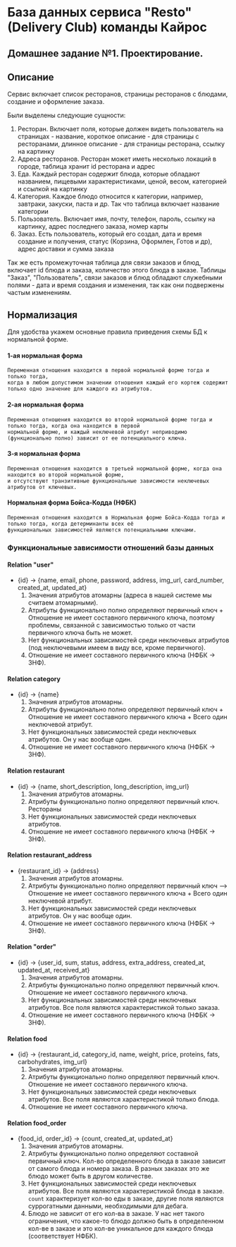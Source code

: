 
# База данных сервиса "Resto" (Delivery Club) команды Кайрос

## Домашнее задание №1. Проектирование.

## Описание

Сервис включает список ресторанов, страницы ресторанов с блюдами,
создание и оформление заказа.

Были выделены следующие сущности:
1. Ресторан. Включает поля, которые должен видеть пользователь на страницах - название, короткое описание - для страницы с ресторанами, длинное описание - для страницы ресторана, ссылку на картинку
2. Адреса ресторанов. Ресторан может иметь несколько локаций в городе, таблица хранит id ресторана и адрес
3. Еда. Каждый ресторан содержит блюда, которые обладают названием, пищевыми характеристиками, ценой, весом, категорией и ссылкой на картинку
4. Категория. Каждое блюдо относится к категории, например, завтраки, закуски, паста и др. Так что таблица включает название категории
5. Пользователь. Включает имя, почту, телефон, пароль, ссылку на картинку, адрес последнего заказа, номер карты
6. Заказ. Есть пользователь, который его создал, дата и время создание и получения, статус (Корзина, Оформлен, Готов и др), адрес доставки и сумма заказа

Так же есть промежуточная таблица для связи заказов и блюд, включает id блюда и заказа, количество этого блюда в заказе.
Таблицы "Заказ", "Пользователь", связи заказов и блюд обладают служебными полями - дата и время создания и изменения,
так как они подвержены частым изменениям.

## Нормализация

Для удобства укажем основные правила приведения схемы БД к нормальной форме. <br>

#### 1-ая нормальная форма

    Переменная отношения находится в первой нормальной форме тогда и только тогда, 
    когда в любом допустимом значении отношения каждый его кортеж содержит только одно значение для каждого из атрибутов.

#### 2-ая нормальная форма

    Переменная отношения находится во второй нормальной форме тогда и только тогда, когда она находится в первой 
    нормальной форме, и каждый неключевой атрибут неприводимо (функционально полно) зависит от ее потенциального ключа.

#### 3-я нормальная форма

    Переменная отношения находится в третьей нормальной форме, когда она находится во второй нормальной форме, 
    и отсутствуют транзитивные функциональные зависимости неключевых атрибутов от ключевых.

#### Нормальная форма Бойса-Кодда (НФБК)

    Переменная отношения находится в Нормальная форме Бойса-Кодда тогда и только тогда, когда детерминанты всех её 
    функциональных зависимостей являются потенциальными ключами.

### Функциональные зависимости отношений базы данных

#### Relation "user"

+ {id} -> {name, email, phone, password, address, img_url, card_number, created_at, updated_at} <br>
    1. Значения атрибутов атомарны (адреса в нашей системе мы считаем атомарными).
    2. Атрибуты функционально полно определяют первичный ключ + Отношение не имеет составного первичного ключа, поэтому проблемы, связанной с зависимостью только от части первичного ключа быть не может.
    3. Нет функциональных зависимостей среди неключевых атрибутов (под неключевыми имеем в виду все, кроме первичного). 
    4. Отношение не имеет составного первичного ключа (НФБК -> 3НФ).

#### Relation category

+ {id} -> {name} <br>
    1. Значения атрибутов атомарны.
    2. Атрибуты функционально полно определяют первичный ключ + Отношение не имеет составного первичного ключа + Всего один неключевой атрибут.
    3. Нет функциональных зависимостей среди неключевых атрибутов. Он у нас вообще один.
    4. Отношение не имеет составного первичного ключа (НФБК -> 3НФ).

#### Relation restaurant

+ {id} -> {name, short_description, long_description, img_url} <br>
    1. Значения атрибутов атомарны.
    2. Атрибуты функционально полно определяют первичный ключ. Рестораны 
    3. Нет функциональных зависимостей среди неключевых атрибутов.
    4. Отношение не имеет составного первичного ключа (НФБК -> 3НФ).

#### Relation restaurant_address

+ {restaurant_id} -> {address} <br>
    1. Значения атрибутов атомарны.
    2. Атрибуты функционально полно определяют первичный ключ --> Отношение не имеет составного первичного ключа + Всего один неключевой атрибут.
    3. Нет функциональных зависимостей среди неключевых атрибутов. Он у нас вообще один.
    4. Отношение не имеет составного первичного ключа (НФБК -> 3НФ).


#### Relation "order"

+ {id} -> {user_id, sum, status, address, extra_address, created_at, updated_at, received_at} <br>
    1. Значения атрибутов атомарны.
    2. Атрибуты функционально полно определяют первичный ключ. Отношение не имеет составного первичного ключа. 
    3. Нет функциональных зависимостей среди неключевых атрибутов. Все поля являются характеристикой только заказа.
    4. Отношение не имеет составного первичного ключа (НФБК -> 3НФ).

#### Relation food

+ {id} -> {restaurant_id, category_id, name, weight, price, proteins, fats, carbohydrates, img_url} <br>
    1. Значения атрибутов атомарны.
    2. Атрибуты функционально полно определяют первичный ключ. Отношение не имеет составного первичного ключа.
    3. Нет функциональных зависимостей среди неключевых атрибутов. Все поля являются характеристикой только блюда. 
    4. Отношение не имеет составного первичного ключа.

#### Relation food_order
+ {food_id, order_id} -> {count, created_at, updated_at}
    1. Значения атрибутов атомарны.
    2. Атрибуты функционально полно определяют составной первичный ключ. Кол-во определенного блюда в заказе зависит от самого блюда и номера заказа. В разных заказах это же блюдо может быть в другом количестве.
    3. Нет функциональных зависимостей среди неключевых атрибутов. Все поля являются характеристикой блюда в заказе. `count` характеризует кол-во еды в заказе, другие поля являются суррогатными данными, необходимыми для дебага.
    4. Блюдо не зависит от его кол-ва в заказе. У нас нет такого ограничения, что какое-то блюдо должно быть в определенном кол-ве в заказе и это кол-ве уникальное для каждого блюда (соответствует НФБК). 
